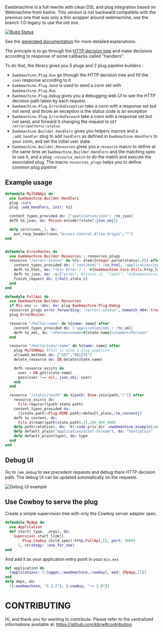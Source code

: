 Ewebmachine is a full rewrite with clean DSL and plug integration
based on Webmachine from basho. This version is not backward compatible with
the previous one that was only a thin wrapper around webmachine, use the branch
1.0-legacy to use the old one.

[![Build Status](https://travis-ci.org/kbrw/ewebmachine.svg?branch=master)](https://travis-ci.org/kbrw/ewebmachine)

See the [generated documentation](http://hexdocs.pm/ewebmachine) for more detailed explanations.

The principle is to go through the [HTTP decision tree](https://raw.githubusercontent.com/kbrw/ewebmachine/master/doc/http_diagram.png)
and make decisions according to response of some callbacks called "handlers".

To do that, the library gives you 5 plugs and 2 plug pipeline builders :

- `Ewebmachine.Plug.Run` go through the HTTP decision tree and fill
  the `conn` response according to it
- `Ewebmachine.Plug.Send` is used to send a conn set with `Ewebmachine.Plug.Run`
- `Ewebmachine.Plug.Debug` gives you a debugging web UI to see the
  HTTP decision path taken by each request.
- `Ewebmachine.Plug.ErrorAsException` take a conn with a response set but not
  send, and throw an exception is the status code is an exception
- `Ewebmachine.Plug.ErrorAsForward` take a conn with a response set but not
  send, and forward it changing the request to `GET /error/pattern/:status`
- `Ewebmachine.Builder.Handlers` gives you helpers macros and a
  `:add_handler` plug to add `handlers` as defined  in
  `Ewebmachine.Handlers` to your conn, and set the initial user state.
- `Ewebmachine.Builder.Resources` gives you a `resource` macro to
  define at the same time an `Ewebmachine.Builder.Handlers` and the
  matching spec to use it, and a plug `:resource_match` to do the
  match and execute the associated plug. The macro `resources_plugs` helps you
  to define common plug pipeline

## Example usage

```elixir
defmodule MyJSONApi do 
  use Ewebmachine.Builder.Handlers
  plug :cors
  plug :add_handlers, init: %{}

  content_types_provided do: ["application/json": :to_json]
  defh to_json, do: Poison.encode!(state[:json_obj])

  defp cors(conn,_), do: 
    put_resp_header(conn,"Access-Control-Allow-Origin","*")
end


defmodule ErrorRoutes do
  use Ewebmachine.Builder.Resources ; resources_plugs
  resource "/error/:status" do %{s: elem(Integer.parse(status),0)} after 
    content_types_provided do: ['text/html': :to_html, 'application/json': :to_json]
    defh to_html, do: "<h1> Error ! : '#{Ewebmachine.Core.Utils.http_label(state.s)}'</h1>"
    defh to_json, do: ~s/{"error": #{state.s}, "label": "#{Ewebmachine.Core.Utils.http_label(state.s)}"}/
    finish_request do: {:halt,state.s}
  end
end

defmodule FullApi do
  use Ewebmachine.Builder.Resources
  if Mix.env == :dev, do: plug Ewebmachine.Plug.Debug
  resources_plugs error_forwarding: "/error/:status", nomatch_404: true
  plug ErrorRoutes

  resource "/hello/:name" do %{name: name} after 
    content_types_provided do: ['application/xml': :to_xml]
    defh to_xml, do: "<Person><name>#{state.name}</name></Person>"
  end

  resource "/hello/json/:name" do %{name: name} after 
    plug MyJSONApi #this is also a plug pipeline
    allowed_methods do: ["GET","DELETE"]
    delete_resource do: DB.delete(state.name)

    defh resource_exists do
      user = DB.get(state.name)
      pass(user !== nil, json_obj: user)
    end
  end

  resource "/static/*path" do %{path: Enum.join(path,"/")} after
    resource_exists do:
      File.regular?(path state.path)
    content_types_provided do:
      [{state.path|>Plug.MIME.path|>default_plain,:to_content}]
    defh to_content, do:
      File.stream!(path(state.path),[],300_000_000)
    defp path(relative), do: "#{:code.priv_dir :ewebmachine_example}/web/#{relative}"
    defp default_plain("application/octet-stream"), do: "text/plain"
    defp default_plain(type), do: type
  end
end
```

## Debug UI 

Go to `/wm_debug` to see precedent requests and debug there HTTP
decision path. The debug UI can be updated automatically on the
requests.

![Debug UI example](https://raw.githubusercontent.com/kbrw/ewebmachine/master/doc/debug_ui.png)

## Use Cowboy to serve the plug

Create a simple supervision tree with only the Cowboy server adapter spec.

```elixir
defmodule MyApp do
  use Application
  def start(_type, _args), do:
    Supervisor.start_link([
        Plug.Cowboy.child_spec(:http,FullApi,[], port: 4000)
      ], strategy: :one_for_one)
end
```

And add it as your application entry point in your `mix.exs`

```elixir
def application do
  [applications: [:logger,:ewebmachine,:cowboy], mod: {MyApp,[]}]
end
defp deps, do:
  [{:ewebmachine, "2.3.2"}, {:cowboy, "~> 1.0"}]
```

# CONTRIBUTING

Hi, and thank you for wanting to contribute.
Please refer to the centralized informations available at: https://github.com/kbrw#contributing

